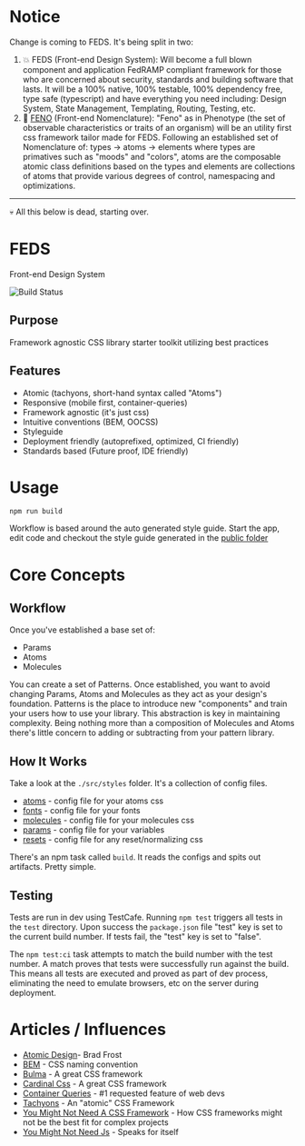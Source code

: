 # Notice
Change is coming to FEDS. It's being split in two:

1. :boom: FEDS (Front-end Design System): Will become a full blown component and application FedRAMP compliant framework for those who are concerned about security, standards and building software that lasts. It will be a 100% native, 100% testable, 100% dependency free, type safe (typescript) and have everything you need including: Design System, State Management, Templating, Routing, Testing, etc.
2. 💅 [FENO](https://github.com/kvnlnt/feno) (Front-end Nomenclature): "Feno" as in Phenotype (the set of observable characteristics or traits of an organism) will be an utility first css framework tailor made for FEDS. Following an established set of Nomenclature of: types -> atoms -> elements where types are primatives such as "moods" and "colors", atoms are the composable atomic class definitions based on the types and elements are collections of atoms that provide various degrees of control, namespacing and optimizations.

---

💀 All this below is dead, starting over.

# FEDS

Front-end Design System

![Build Status](https://reportingsystemsinc.visualstudio.com/Development/_apis/build/status/FEDS-build-pipeline)

## Purpose

Framework agnostic CSS library starter toolkit utilizing best practices

## Features

- Atomic (tachyons, short-hand syntax called "Atoms")
- Responsive (mobile first, container-queries)
- Framework agnostic (it's just css)
- Intuitive conventions (BEM, OOCSS)
- Styleguide
- Deployment friendly (autoprefixed, optimized, CI friendly)
- Standards based (Future proof, IDE friendly)

# Usage

    npm run build

Workflow is based around the auto generated style guide. Start the app, edit code and checkout the style guide generated in the [public folder](./public)

# Core Concepts

## Workflow

Once you've established a base set of:

- Params
- Atoms
- Molecules

You can create a set of Patterns. Once established, you want to avoid changing Params, Atoms and Molecules as they act as your design's foundation. Patterns is the place to introduce new "components" and train your users how to use your library. This abstraction is key in maintaining complexity. Being nothing more than a composition of Molecules and Atoms there's little concern to adding or subtracting from your pattern library.

## How It Works

Take a look at the `./src/styles` folder. It's a collection of config files.

- [atoms](./themes/base/atoms.json) - config file for your atoms css
- [fonts](./themes/base/fonts.json) - config file for your fonts
- [molecules](./themes/base/molecules.json) - config file for your molecules css
- [params](./themes/base/params.json) - config file for your variables
- [resets](./themes/base/resets.json) - config file for any reset/normalizing css

There's an npm task called `build`. It reads the configs and spits out artifacts. Pretty simple.

## Testing

Tests are run in dev using TestCafe. Running `npm test` triggers all tests in the `test` directory. Upon success the `package.json` file "test" key is set to the current build number. If tests fail, the "test" key is set to "false".

The `npm test:ci` task attempts to match the build number with the test number. A match proves that tests were successfully run against the build. This means all tests are executed and proved as part of dev process, eliminating the need to emulate browsers, etc on the server during deployment.

# Articles / Influences

- [Atomic Design](http://bradfrost.com/blog/post/atomic-web-design/)- Brad Frost
- [BEM](http://getbem.com/) - CSS naming convention
- [Bulma](https://bulma.io/) - A great CSS framework
- [Cardinal Css](http://cardinalcss.com/) - A great CSS framework
- [Container Queries](https://ethanmarcotte.com/wrote/on-container-queries/) - #1 requested feature of web devs
- [Tachyons](http://tachyons.io/) - An "atomic" CSS Framework
- [You Might Not Need A CSS Framework](https://hacks.mozilla.org/2016/04/you-might-not-need-a-css-framework/) - How CSS frameworks might not be the best fit for complex projects
- [You Might Not Need Js](http://youmightnotneedjs.com/) - Speaks for itself
